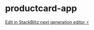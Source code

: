 # productcard-app

[Edit in StackBlitz next generation editor ⚡️](https://stackblitz.com/~/github.com/krishnavamsi123-git/productcard-app)